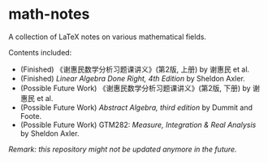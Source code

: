 # math-notes
A collection of LaTeX notes on various mathematical fields.

Contents included:
- (Finished) 《谢惠民数学分析习题课讲义》(第2版, 上册) by 谢惠民 et al.
- (Finished) *Linear Algebra Done Right, 4th Edition* by Sheldon Axler.
- (Possible Future Work) 《谢惠民数学分析习题课讲义》(第2版, 下册) by 谢惠民 et al.
- (Possible Future Work) *Abstract Algebra, third edition* by Dummit and Foote.
- (Possible Future Work) GTM282: *Measure, Integration & Real Analysis* by Sheldon Axler.

_Remark: this repository might not be updated anymore in the future._
